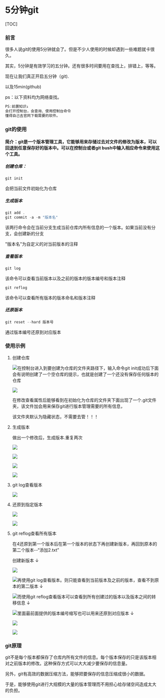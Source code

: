 # 5分钟git

[TOC]

### 前言

很多人说git的使用5分钟就会了。但是不少人使用的时候却遇到一些难题就卡很久。

其实，5分钟是有效学习的五分钟。还有很多时间要用在查找上，排错上，等等。

现在让我们真正开启五分钟（git).

以及15min(github)

ps：以下资料均为网络查找。

```javascript
PS:前置知识↓
会打开控制台，会查询、使用控制台命令
懂得自己去官网下载需要的软件。
```

### git的使用

#### 简介：git是一个版本管理工具，它能够用来存储过去对文件的修改为版本，可以回退到任意保存好的版本中。可以在控制台或者git bush中输入相应命令来使用这个工具。

##### 创建仓库：

```javascript
git init
```

会把当前文件初始化为仓库

##### 生成版本

```javascript
git add .
git commit -a -m "版本名"
```

该两行命令会在当前分支生成当前仓库内所有信息的一个版本。如果当前没有分支，会创建新的分支

"版本名"为自定义的对当前版本的注释

##### 查看版本

```javascript
git log
```

该命令可以查看当前版本以及之前的版本的版本编号和版本注释

```javascript
git reflog
```

该命令可以查看所有版本的版本命名和版本注释

##### 还原版本

```javascript
git reset --hard 版本号
```

通过版本编号还原到对应版本

### 使用示例

1. 创建仓库

   ![](1653470685000.png)在控制台进入到要创建为仓库的文件夹路径下，输入命令git init成功后下面会有说明创建了一个空仓库的提示，也就是创建了一个还没有保存任何版本的仓库

   ![](1653470968000.png)

   在修改查看属性后能够看到在初始化为仓库的文件夹下面出现了一个.git文件夹，该文件加会用来保存git进行版本管理需要的所有信息，

   该文件夹默认为隐藏状态，不需要去管！！！

2. 生成版本

   做出一个修改后，生成版本.重复两次

   ![](1653471395000.png)

   ![](1653471351000.png)

   ![](1653471747000.png)

   ![](1653471721000.png)

3. git log查看版本

   ![](1653471822000.png)

4. 还原到指定版本

   ![](1653472024000.png)

   ![](1653471934000.png)

5. git reflog查看所有版本

   在4还原到第一个版本后在第一个版本的状态下再创建新版本，再回到原本的第二个版本--“添加2.txt”

   创建新版本 ↓

   ![](1653472154000.png)

   ![](1653472195000.png)再使用git log查看版本。则只能查看到当前版本及之前的版本，查看不到原本的第二版本 ↓

   ![](1653472252000.png)而使用git reflog查看版本可以查看到所有创建过的版本以及版本之间的转移信息 ↓

   ![](1653472310000.png)里面最前面提供的版本编号缩写也可以用来还原到对应版本 ↓

   ![](1653472377000.png)

   ![](1653472443000.png)

### git原理

git不是每个版本都保存了仓库内所有文件的信息。每个版本保存的只是该版本相对之前版本的修改。这种保存方式可以大大减少要保存的信息量。

另外，git有高效的数据压缩方法，能够把要保存的信息压缩成很小的数据。

于是，能够使用git进行大规模的大量的版本管理而不用担心给存储空间造成太大的负担。